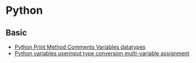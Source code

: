 # Python
## Basic
- [Python Print Method Comments Variables datatypes](1-Basics/1-Python_print%20method%20_comments%20_variables%20_datatypes.ipynb)
- [Python variables userinput type conversion multi-variable assignment](1-Basics/2-%20Python%20variables%20_userinput%20_type%20conversion%20_multi-variable%20assignment.ipynb)

